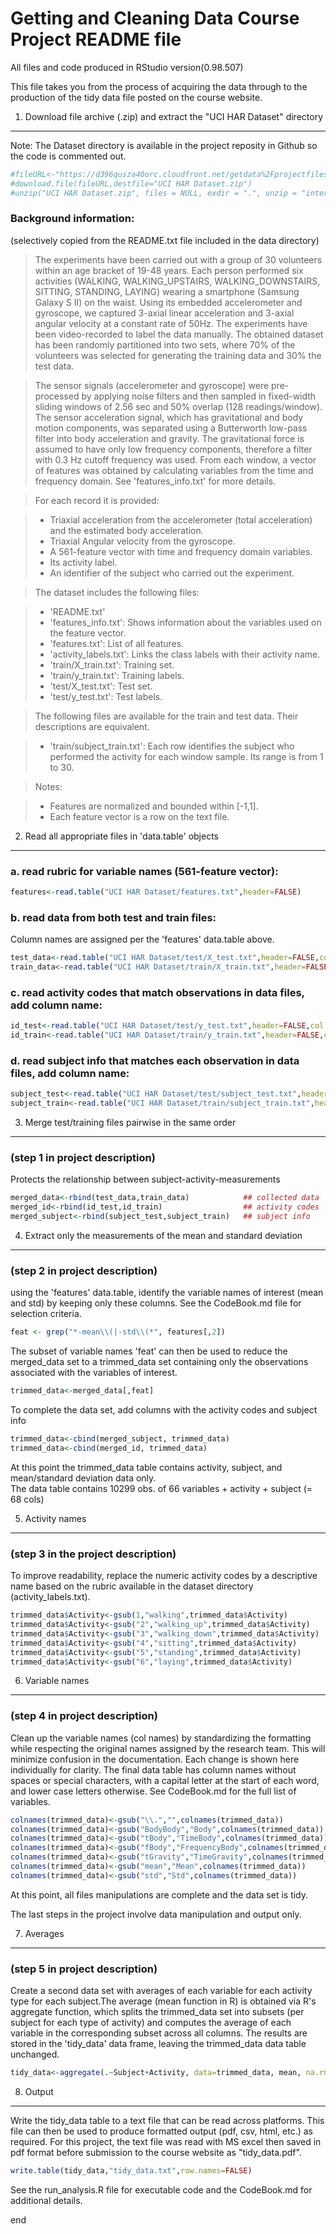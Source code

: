 Getting and Cleaning Data Course Project README file
========================================================
All files and code produced in RStudio version(0.98.507)  

This file takes you from the process of acquiring the data through to the production of the tidy data file posted on the course website.

1. Download file archive (.zip) and extract the "UCI HAR Dataset" directory 
---------------------------------------------------------------------------
Note: The Dataset directory is available in the project reposity in Github so the code is commented out.


```r
#fileURL<-"https://d396qusza40orc.cloudfront.net/getdata%2Fprojectfiles%2FUCI%20HAR%20Dataset.zip"
#download.file(fileURL,destfile="UCI HAR Dataset.zip")
#unzip("UCI HAR Dataset.zip", files = NULL, exdir = ".", unzip = "internal")
```

### Background information: 
(selectively copied from the README.txt file included in the data directory) 

>The experiments have been carried out with a group of 30 volunteers within an age bracket of 19-48 years. Each person performed six activities (WALKING, WALKING_UPSTAIRS, WALKING_DOWNSTAIRS, SITTING, STANDING, LAYING) wearing a smartphone (Samsung Galaxy S II) on the waist. Using its embedded accelerometer and gyroscope, we captured 3-axial linear acceleration and 3-axial angular velocity at a constant rate of 50Hz. The experiments have been video-recorded to label the data manually. The obtained dataset has been randomly partitioned into two sets, where 70% of the volunteers was selected for generating the training data and 30% the test data. 

>The sensor signals (accelerometer and gyroscope) were pre-processed by applying noise filters and then sampled in fixed-width sliding windows of 2.56 sec and 50% overlap (128 readings/window). The sensor acceleration signal, which has gravitational and body motion components, was separated using a Butterworth low-pass filter into body acceleration and gravity. The gravitational force is assumed to have only low frequency components, therefore a filter with 0.3 Hz cutoff frequency was used. From each window, a vector of features was obtained by calculating variables from the time and frequency domain. See 'features_info.txt' for more details. 

>For each record it is provided:

>- Triaxial acceleration from the accelerometer (total acceleration) and the estimated body acceleration.
>- Triaxial Angular velocity from the gyroscope. 
>- A 561-feature vector with time and frequency domain variables. 
>- Its activity label. 
>- An identifier of the subject who carried out the experiment.

>The dataset includes the following files:

>- 'README.txt'
>- 'features_info.txt': Shows information about the variables used on the feature vector.
>- 'features.txt': List of all features.
>- 'activity_labels.txt': Links the class labels with their activity name.
>- 'train/X_train.txt': Training set.
>- 'train/y_train.txt': Training labels.
>- 'test/X_test.txt': Test set.
>- 'test/y_test.txt': Test labels.

>The following files are available for the train and test data. Their descriptions are equivalent. 

>- 'train/subject_train.txt': Each row identifies the subject who performed the activity for each window sample. Its range is from 1 to 30. 

>Notes: 

>- Features are normalized and bounded within [-1,1].
>- Each feature vector is a row on the text file.

2. Read all appropriate files in 'data.table' objects
-----------------------------------------------------
### a. read rubric for variable names (561-feature vector):


```r
features<-read.table("UCI HAR Dataset/features.txt",header=FALSE)
```

### b. read data from both test and train files: 
Column names are assigned per the 'features' data.table above.


```r
test_data<-read.table("UCI HAR Dataset/test/X_test.txt",header=FALSE,col.name=as.character(features[,2]))
train_data<-read.table("UCI HAR Dataset/train/X_train.txt",header=FALSE,col.name=as.character(features[,2]))
```

### c. read activity codes that match observations in data files, add column name:


```r
id_test<-read.table("UCI HAR Dataset/test/y_test.txt",header=FALSE,col.names="Activity")
id_train<-read.table("UCI HAR Dataset/train/y_train.txt",header=FALSE,col.names="Activity")
```

### d. read subject info that matches each observation in data files, add column name:


```r
subject_test<-read.table("UCI HAR Dataset/test/subject_test.txt",header=FALSE,col.names="Subject")
subject_train<-read.table("UCI HAR Dataset/train/subject_train.txt",header=FALSE,col.names="Subject")
```

3. Merge test/training files pairwise in the same order 
-----------------------------------------------------------------
### (step 1 in project description)

Protects the relationship between subject-activity-measurements


```r
merged_data<-rbind(test_data,train_data)            ## collected data
merged_id<-rbind(id_test,id_train)                  ## activity codes
merged_subject<-rbind(subject_test,subject_train)   ## subject info
```
4. Extract only the measurements of the mean and standard deviation
-------------------------------------------------------------------
### (step 2 in project description)

using the 'features' data.table, identify the variable names of interest 
(mean and std) by keeping only these columns. See the CodeBook.md file for selection criteria.


```r
feat <- grep("*-mean\\(|-std\\(*", features[,2])
```

The subset of variable names 'feat' can then be used to reduce the merged_data set to a trimmed_data set containing only the observations associated with the variables of interest.


```r
trimmed_data<-merged_data[,feat]
```

To complete the data set, add columns with the activity codes and subject info


```r
trimmed_data<-cbind(merged_subject, trimmed_data)
trimmed_data<-cbind(merged_id, trimmed_data)
```

At this point the trimmed_data table contains activity, subject, and mean/standard deviation data only.  
The data table contains 10299 obs. of 66 variables + activity + subject (= 68 cols)

5. Activity names
-----------------
### (step 3 in the project description)

To improve readability, replace the numeric activity codes by a descriptive name based on the rubric available in the dataset directory (activity_labels.txt).


```r
trimmed_data$Activity<-gsub(1,"walking",trimmed_data$Activity)
trimmed_data$Activity<-gsub("2","walking_up",trimmed_data$Activity)
trimmed_data$Activity<-gsub("3","walking_down",trimmed_data$Activity)
trimmed_data$Activity<-gsub("4","sitting",trimmed_data$Activity)
trimmed_data$Activity<-gsub("5","standing",trimmed_data$Activity)
trimmed_data$Activity<-gsub("6","laying",trimmed_data$Activity)
```
6. Variable names
-----------------
### (step 4 in project description)

Clean up the variable names (col names) by standardizing the formatting while respecting the original names assigned by the research team. This will minimize confusion in the documentation. Each change is shown here individually for clarity. The final data table has column names without spaces or special characters, with a capital letter at the start of each word, and lower case letters otherwise. See CodeBook.md for the full list of variables.


```r
colnames(trimmed_data)<-gsub("\\.","",colnames(trimmed_data))
colnames(trimmed_data)<-gsub("BodyBody","Body",colnames(trimmed_data))
colnames(trimmed_data)<-gsub("tBody","TimeBody",colnames(trimmed_data))
colnames(trimmed_data)<-gsub("fBody","FrequencyBody",colnames(trimmed_data))
colnames(trimmed_data)<-gsub("tGravity","TimeGravity",colnames(trimmed_data))
colnames(trimmed_data)<-gsub("mean","Mean",colnames(trimmed_data))
colnames(trimmed_data)<-gsub("std","Std",colnames(trimmed_data))
```

At this point, all files manipulations are complete and the data set is tidy.

The last steps in the project involve data manipulation and output only.

7. Averages 
-----------
### (step 5 in project description)

Create a second data set with averages of each variable for each activity type for each subject.The average (mean function in R) is obtained via R's aggregate function, which splits the trimmed_data set into subsets (per subject for each type of activity) and computes the average of each variable in the corresponding subset across all columns. The results are stored in the 'tidy_data' data frame, leaving the trimmed_data data table unchanged.


```r
tidy_data<-aggregate(.~Subject+Activity, data=trimmed_data, mean, na.rm=TRUE)
```
8. Output
---------
Write the tidy_data table to a text file that can be read across platforms. This file can then be used to produce formatted output (pdf, csv, html, etc.) as required. For this project, the text file was read with MS excel then saved in pdf format before submission to the course website as "tidy_data.pdf".


```r
write.table(tidy_data,"tidy_data.txt",row.names=FALSE)
```
See the run_analysis.R file for executable code and the CodeBook.md for additional details.

end
